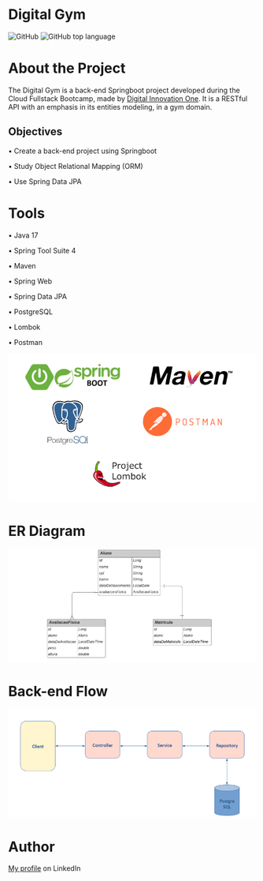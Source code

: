 # Digital Gym
![GitHub](https://img.shields.io/github/license/GabrielFerreiraDoPrado/digital-gym) ![GitHub top language](https://img.shields.io/github/languages/top/GabrielFerreiraDoPrado/digital-gym)

# About the Project

The Digital Gym is a back-end Springboot project developed during the Cloud Fullstack Bootcamp, made by [Digital Innovation One](https://www.dio.me/). It is a RESTful API with an emphasis in its entities modeling, in a gym domain.


## Objectives
 
• Create a back-end project using Springboot

• Study Object Relational Mapping (ORM)

• Use Spring Data JPA


# Tools

• Java 17

• Spring Tool Suite 4

• Maven

• Spring Web

• Spring Data JPA

• PostgreSQL

• Lombok

• Postman

<span>![Tools](https://github.com/GabrielFerreiraDoPrado/assets/blob/main/digital-gym/tools.png)</span>

# ER Diagram

![Home](https://github.com/GabrielFerreiraDoPrado/assets/blob/main//digital-gym/diagram.png)

# Back-end Flow

![Home](https://github.com/GabrielFerreiraDoPrado/assets/blob/main//digital-gym/backendFlow.png)

# Author

[My profile](https://www.linkedin.com/in/gabriel-ferreira-do-prado/) on LinkedIn
